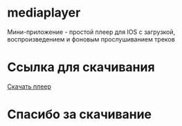 # mediaplayer
Мини-приложение - простой плеер для IOS с загрузкой, воспроизведением и фоновым прослушиванием треков

# Ссылка для скачивания
[Скачать плеер](https://kiquxd.github.io/player_app/apps/mediaplayer.ipa)

# Спасибо за скачивание